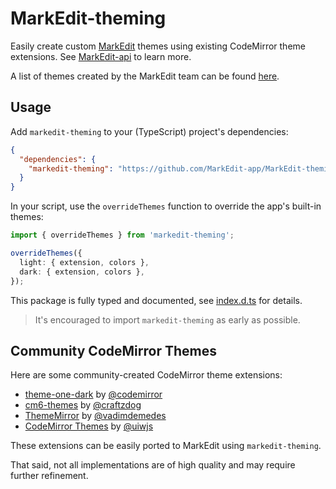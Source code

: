 # MarkEdit-theming

Easily create custom [MarkEdit](https://github.com/MarkEdit-app/MarkEdit) themes using existing CodeMirror theme extensions. See [MarkEdit-api](https://github.com/MarkEdit-app/MarkEdit-api) to learn more.

A list of themes created by the MarkEdit team can be found [here](https://github.com/MarkEdit-app/MarkEdit/wiki/Extensions#list-of-themes).

## Usage

Add `markedit-theming` to your (TypeScript) project's dependencies:

```json
{
  "dependencies": {
    "markedit-theming": "https://github.com/MarkEdit-app/MarkEdit-theming#v0.2.0"
  }
}
```

In your script, use the `overrideThemes` function to override the app's built-in themes:

```ts
import { overrideThemes } from 'markedit-theming';

overrideThemes({
  light: { extension, colors },
  dark: { extension, colors },
});
```

This package is fully typed and documented, see [index.d.ts](/dist/index.d.ts) for details.

> It's encouraged to import `markedit-theming` as early as possible.

## Community CodeMirror Themes

Here are some community-created CodeMirror theme extensions:

- [theme-one-dark](https://github.com/codemirror/theme-one-dark) by [@codemirror](https://github.com/codemirror)
- [cm6-themes](https://cm6-themes.netlify.app/) by [@craftzdog](https://github.com/craftzdog)
- [ThemeMirror](https://thememirror.net/) by [@vadimdemedes](https://github.com/vadimdemedes)
- [CodeMirror Themes](https://uiwjs.github.io/react-codemirror/#/theme/home) by [@uiwjs](https://github.com/uiwjs)

These extensions can be easily ported to MarkEdit using `markedit-theming`.

That said, not all implementations are of high quality and may require further refinement.
